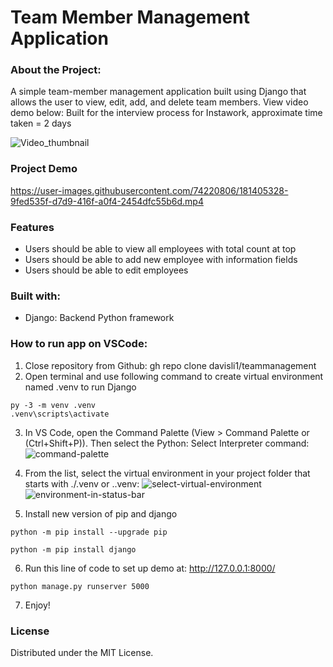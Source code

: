 # Team Member Management Application

### About the Project:
A simple team-member management application built using Django that allows the user to view, edit, add, and delete team members. View video demo below:
Built for the interview process for Instawork, approximate time taken = 2 days

![Video_thumbnail](https://user-images.githubusercontent.com/74220806/181405393-094ba0e6-a0b5-4da3-8e93-dfe9b1161b35.png)

### Project Demo
https://user-images.githubusercontent.com/74220806/181405328-9fed535f-d7d9-416f-a0f4-2454dfc55b6d.mp4

### Features
* Users should be able to view all employees with total count at top
* Users should be able to add new employee with information fields
* Users should be able to edit employees

### Built with:
* Django: Backend Python framework 

### How to run app on VSCode:
1. Close repository from Github: gh repo clone davisli1/teammanagement
2. Open terminal and use following command to create virtual environment named .venv to run Django 
```
py -3 -m venv .venv
.venv\scripts\activate
```
3. In VS Code, open the Command Palette (View > Command Palette or (Ctrl+Shift+P)). Then select the Python: Select Interpreter command:
![command-palette](https://user-images.githubusercontent.com/74220806/181405631-6d41a13a-717b-445a-a976-a27637d157dd.png)

4. From the list, select the virtual environment in your project folder that starts with ./.venv or .\.venv:
![select-virtual-environment](https://user-images.githubusercontent.com/74220806/181405644-e08afd03-f595-44be-a44d-9be8eec2db59.png)
![environment-in-status-bar](https://user-images.githubusercontent.com/74220806/181405692-4b8e255f-0ca0-44ec-b501-eb2f742981a4.png)

5. Install new version of pip and django
```
python -m pip install --upgrade pip
```
```
python -m pip install django
```
6. Run this line of code to set up demo at: http://127.0.0.1:8000/
```
python manage.py runserver 5000
```
7. Enjoy!

### License
Distributed under the MIT License.
